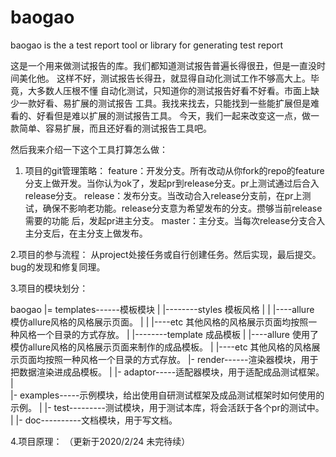 
# baogao
baogao is the a test report tool or library for generating test report

  这是一个用来做测试报告的库。我们都知道测试报告普遍长得很丑，但是一直没时间美化他。
这样不好，测试报告长得丑，就显得自动化测试工作不够高大上。毕竟，大多数人压根不懂
自动化测试，只知道你的测试报告好看不好看。市面上缺少一款好看、易扩展的测试报告
工具。我找来找去，只能找到一些能扩展但是难看的、好看但是难以扩展的测试报告工具。
今天，我们一起来改变这一点，做一款简单、容易扩展，而且还好看的测试报告工具吧。

然后我来介绍一下这个工具打算怎么做：
1. 项目的git管理策略：
feature：开发分支。所有改动从你fork的repo的feature分支上做开发。当你认为ok了，发起pr到release分支。pr上测试通过后合入release分支。
release：发布分支。当改动合入release分支前，在pr上测试，确保不影响老功能。release分支意为希望发布的分支。攒够当前release需要的功能
后，发起pr进主分支。
master：主分支。当每次release分支合入主分支后，在主分支上做发布。

2.项目的参与流程：
从project处接任务或自行创建任务。然后实现，最后提交。
bug的发现和修复同理。

3.项目的模块划分：

baogao
 |= templates------模板模块
 |     |--------styles 模板风格
 |     |          |----allure 模仿allure风格的风格展示页面。
 |     |          |----etc  其他风格的风格展示页面均按照一种风格一个目录的方式存放。
 |     |--------template 成品模板
 |                 |----allure 使用了模仿allure风格的风格展示页面来制作的成品模板。
 |                 |----etc  其他风格的风格展示页面均按照一种风格一个目录的方式存放。
 |- render------渲染器模块，用于把数据渲染进成品模板。
 |
 |- adaptor-----适配器模块，用于适配成品测试框架。                
 |                
 |- examples-----示例模块，给出使用自研测试框架及成品测试框架时如何使用的示例。
 |
 |- test---------测试模块，用于测试本库，将会活跃于各个pr的测试中。
 |
 |- doc----------文档模块，用于写文档。
 
 
 4.项目原理：
 （更新于2020/2/24 未完待续）
                 
                 
